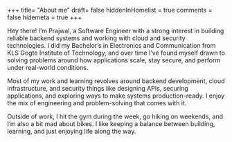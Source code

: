 +++
title= "About me"
draft= false
hiddenInHomelist = true
comments = false
hidemeta = true
+++

Hey there! I’m Prajwal, a Software Engineer with a strong interest in building reliable backend systems and working with cloud and security technologies. I did my Bachelor’s in Electronics and Communication from KLS Gogte Institute of Technology, and over time I’ve found myself drawn to solving problems around how applications scale, stay secure, and perform under real-world conditions.


Most of my work and learning revolves around backend development, cloud infrastructure, and security things like designing APIs, securing applications, and exploring ways to make systems production-ready. I enjoy the mix of engineering and problem-solving that comes with it.

Outside of work, I hit the gym during the week, go hiking on weekends, and I’m also a bit mad about bikes. I like keeping a balance between building, learning, and just enjoying life along the way.

